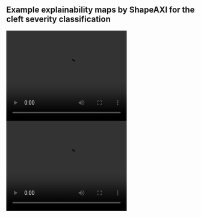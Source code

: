 ## Example explainability maps by ShapeAXI for the cleft severity classification

<video width="320" height="240" controls>
  <source src="cleft_gradcam_class0.mp4" type="video/mp4">
Your browser does not support the video tag.
</video>

<video width="320" height="240" controls>
  <source src="cleft_gradcam_class3.mp4" type="video/mp4">
Your browser does not support the video tag.
</video>
